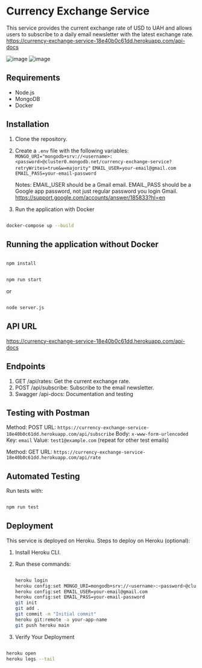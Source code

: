 # Currency Exchange Service

This service provides the current exchange rate of USD to UAH and allows users to subscribe to a daily email newsletter with the latest exchange rate.
<https://currency-exchange-service-18e40b0c61dd.herokuapp.com/api-docs>

![image](https://github.com/mariana-k/currency-exchange-service/assets/2496186/c3f2efb8-1de9-4237-9ba3-69f3365c4c8b)
![image](https://github.com/mariana-k/currency-exchange-service/assets/2496186/563b281e-ebb9-49cf-a261-b4c4198b6679)

## Requirements

- Node.js
- MongoDB
- Docker

## Installation

1. Clone the repository.
2. Create a `.env` file with the following variables:
`MONGO_URI="mongodb+srv://<username>:<password>@cluster0.mongodb.net/currency-exchange-service?retryWrites=true&w=majority"`
`EMAIL_USER=your-email@gmail.com`
`EMAIL_PASS=your-email-password`

    Notes:
    EMAIL_USER should be a Gmail email.
    EMAIL_PASS should be a Google app password, not just regular password you login Gmail.
    <https://support.google.com/accounts/answer/185833?hl=en>

3. Run the application with Docker

```bash

docker-compose up --build

```

## Running the application without Docker

```bash

npm install

```

```bash

npm run start 

```

or

```bash

node server.js

```

## API URL

<https://currency-exchange-service-18e40b0c61dd.herokuapp.com/api-docs>

## Endpoints

1. GET /api/rates: Get the current exchange rate.
2. POST /api/subscribe: Subscribe to the email newsletter.
3. Swagger /api-docs: Documentation and testing

## Testing with Postman

Method: POST
URL: `https://currency-exchange-service-18e40b0c61dd.herokuapp.com/api/subscribe`
Body: `x-www-form-urlencoded`
Key: `email`
Value: `test1@example.com` (repeat for other test emails)

Method: GET
URL: `https://currency-exchange-service-18e40b0c61dd.herokuapp.com/api/rate`

## Automated Testing

Run tests with:

```bash

npm run test

```

## Deployment

This service is deployed on Heroku.
Steps to deploy on Heroku (optional):

1. Install Heroku CLI.
2. Run these commands:

    ```bash

    heroku login
    heroku config:set MONGO_URI=mongodb+srv://<username>:<password>@cluster0.mongodb.net/currency-exchange-service?retryWrites=true&w=majority
    heroku config:set EMAIL_USER=your-email@gmail.com
    heroku config:set EMAIL_PASS=your-email-password
    git init
    git add .
    git commit -m "Initial commit"
    heroku git:remote -a your-app-name
    git push heroku main

    ```

3. Verify Your Deployment

```bash

heroku open
heroku logs --tail

```

